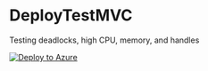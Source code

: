 # DeployTestMVC
Testing deadlocks, high CPU, memory, and handles 

[![Deploy to Azure](https://aka.ms/deploytoazurebutton)](https%3A%2F%2Fgithub.com%2FMatthew5689%2FDeployTestMVC%2Fblob%2F575aaf56e5cb4b7b709c1bd249380f4321c51741%2Fpublish.zip)

